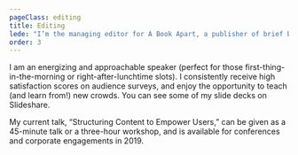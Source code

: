 ```yaml
---
pageClass: editing
title: Editing
lede: "I’m the managing editor for A Book Apart, a publisher of brief books for web designers, developers, and other user experience professionals."
order: 3
---
```


I am an energizing and approachable speaker (perfect for those first-thing-in-the-morning or right-after-lunchtime slots). I consistently receive high satisfaction scores on audience surveys, and enjoy the opportunity to teach (and learn from!) new crowds. You can see some of my slide decks on Slideshare.

My current talk, “Structuring Content to Empower Users,” can be given as a 45-minute talk or a three-hour workshop, and is available for conferences and corporate engagements in 2019.